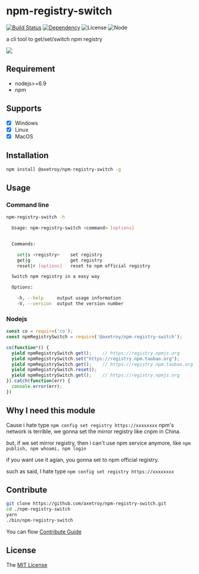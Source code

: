 # npm-registry-switch

[![Build Status](https://travis-ci.org/axetroy/npm-registry-switch.svg?branch=master)](https://travis-ci.org/axetroy/npm-registry-switch)
[![Dependency](https://david-dm.org/axetroy/npm-registry-switch.svg)](https://david-dm.org/axetroy/npm-registry-switch)
![License](https://img.shields.io/badge/license-MIT-green.svg)
![Node](https://img.shields.io/badge/node-%3E=6.9-blue.svg?style=flat-square)

a cli tool to get/set/switch npm registry

![](https://raw.githubusercontent.com/axetroy/npm-registry-switch/master/screenshot.png)

## Requirement

- nodejs>=6.9
- npm

## Supports

- [x] Windows
- [x] Linux
- [x] MacOS

## Installation

```bash
npm install @axetroy/npm-registry-switch -g
```

## Usage

### Command line

```bash
npm-registry-switch -h

  Usage: npm-registry-switch <command> [options]


  Commands:

    set|s <registry>    set registry
    get|g               get registry
    reset|r [options]   reset to npm official registry

  Switch npm registry in a easy way

  Options:

    -h, --help     output usage information
    -V, --version  output the version number

```

### Nodejs

```javascript
const co = require('co');
const npmRegistrySwitch = require('@axetroy/npm-registry-switch');

co(function*() {
  yield npmRegistrySwitch.get();    // https://registry.npmjs.org
  yield npmRegistrySwitch.set("https://registry.npm.taobao.org");
  yield npmRegistrySwitch.get();    // https://registry.npm.taobao.org
  yield npmRegistrySwitch.reset();
  yield npmRegistrySwitch.get();    // https://registry.npmjs.org
}).catch(function(err) {
  console.error(err);
})
```

## Why I need this module

Cause i hate type ``npm config set registry https://xxxxxxxx``
npm's network is terrible, we gonna set the mirror registry like cnpm in China.

but, if we set mirror registry, then i can't use npm service anymore, like ``npm publish, npm whoami, npm login``

if you want use it agian, you gonna set to npm official registry.

such as said, I hate type ``npm config set registry https://xxxxxxxx``

## Contribute

```bash
git clone https://github.com/axetroy/npm-registry-switch.git
cd ./npm-registry-switch
yarn
./bin/npm-registry-switch
```

You can flow [Contribute Guide](https://github.com/axetroy/npm-registry-switch/blob/master/contributing.md)

## License

The [MIT License](https://github.com/axetroy/npm-registry-switch/blob/master/LICENSE)